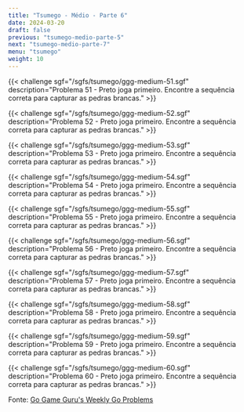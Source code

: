 ```yaml
---
title: "Tsumego - Médio - Parte 6"
date: 2024-03-20
draft: false
previous: "tsumego-medio-parte-5"
next: "tsumego-medio-parte-7"
menu: "tsumego"
weight: 10
---
```


{{< challenge sgf="/sgfs/tsumego/ggg-medium-51.sgf" description="Problema 51 - Preto joga primeiro. Encontre a sequência correta para capturar as pedras brancas." >}}

{{< challenge sgf="/sgfs/tsumego/ggg-medium-52.sgf" description="Problema 52 - Preto joga primeiro. Encontre a sequência correta para capturar as pedras brancas." >}}

{{< challenge sgf="/sgfs/tsumego/ggg-medium-53.sgf" description="Problema 53 - Preto joga primeiro. Encontre a sequência correta para capturar as pedras brancas." >}}

{{< challenge sgf="/sgfs/tsumego/ggg-medium-54.sgf" description="Problema 54 - Preto joga primeiro. Encontre a sequência correta para capturar as pedras brancas." >}}

{{< challenge sgf="/sgfs/tsumego/ggg-medium-55.sgf" description="Problema 55 - Preto joga primeiro. Encontre a sequência correta para capturar as pedras brancas." >}}

{{< challenge sgf="/sgfs/tsumego/ggg-medium-56.sgf" description="Problema 56 - Preto joga primeiro. Encontre a sequência correta para capturar as pedras brancas." >}}

{{< challenge sgf="/sgfs/tsumego/ggg-medium-57.sgf" description="Problema 57 - Preto joga primeiro. Encontre a sequência correta para capturar as pedras brancas." >}}

{{< challenge sgf="/sgfs/tsumego/ggg-medium-58.sgf" description="Problema 58 - Preto joga primeiro. Encontre a sequência correta para capturar as pedras brancas." >}}

{{< challenge sgf="/sgfs/tsumego/ggg-medium-59.sgf" description="Problema 59 - Preto joga primeiro. Encontre a sequência correta para capturar as pedras brancas." >}}

{{< challenge sgf="/sgfs/tsumego/ggg-medium-60.sgf" description="Problema 60 - Preto joga primeiro. Encontre a sequência correta para capturar as pedras brancas." >}}

Fonte: [Go Game Guru's Weekly Go Problems](https://github.com/gogameguru/go-problems)